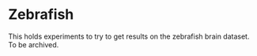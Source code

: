 # Zebrafish
This holds experiments to try to get results on the zebrafish brain dataset. 
To be archived.
